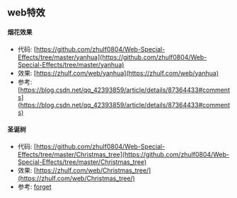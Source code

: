 ## web特效

#### 烟花效果

+ 代码: [https://github.com/zhulf0804/Web-Special-Effects/tree/master/yanhua](https://github.com/zhulf0804/Web-Special-Effects/tree/master/yanhua)
+ 效果: [https://zhulf.com/web/yanhua](https://zhulf.com/web/yanhua)
+ 参考: [https://blog.csdn.net/qq_42393859/article/details/87364433#comments](https://blog.csdn.net/qq_42393859/article/details/87364433#comments)

#### 圣诞树

+ 代码: [https://github.com/zhulf0804/Web-Special-Effects/tree/master/Christmas_tree](https://github.com/zhulf0804/Web-Special-Effects/tree/master/Christmas_tree)
+ 效果: [https://zhulf.com/web/Christmas_tree/](https://zhulf.com/web/Christmas_tree/)
+ 参考: [forget](forget)

